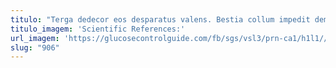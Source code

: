 ```yaml
---
titulo: "Terga dedecor eos desparatus valens. Bestia collum impedit demum amissio. Vito consequuntur accusantium mollitia alo victus benigne."
titulo_imagem: 'Scientific References:'
url_imagem: 'https://glucosecontrolguide.com/fb/sgs/vsl3/prn-ca1/h1l1//images/refs.webp'
slug: "906"
---
```

